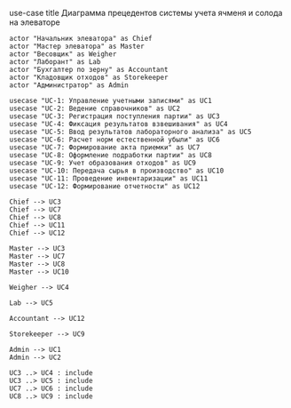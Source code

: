 use-case
    title Диаграмма прецедентов системы учета ячменя и солода на элеваторе
    
    actor "Начальник элеватора" as Chief
    actor "Мастер элеватора" as Master
    actor "Весовщик" as Weigher
    actor "Лаборант" as Lab
    actor "Бухгалтер по зерну" as Accountant
    actor "Кладовщик отходов" as Storekeeper
    actor "Администратор" as Admin

    usecase "UC-1: Управление учетными записями" as UC1
    usecase "UC-2: Ведение справочников" as UC2
    usecase "UC-3: Регистрация поступления партии" as UC3
    usecase "UC-4: Фиксация результатов взвешивания" as UC4
    usecase "UC-5: Ввод результатов лабораторного анализа" as UC5
    usecase "UC-6: Расчет норм естественной убыли" as UC6
    usecase "UC-7: Формирование акта приемки" as UC7
    usecase "UC-8: Оформление подработки партии" as UC8
    usecase "UC-9: Учет образования отходов" as UC9
    usecase "UC-10: Передача сырья в производство" as UC10
    usecase "UC-11: Проведение инвентаризации" as UC11
    usecase "UC-12: Формирование отчетности" as UC12

    Chief --> UC3
    Chief --> UC7
    Chief --> UC8
    Chief --> UC11
    Chief --> UC12
    
    Master --> UC3
    Master --> UC7
    Master --> UC8
    Master --> UC10
    
    Weigher --> UC4
    
    Lab --> UC5
    
    Accountant --> UC12
    
    Storekeeper --> UC9
    
    Admin --> UC1
    Admin --> UC2

    UC3 ..> UC4 : include
    UC3 ..> UC5 : include
    UC7 ..> UC6 : include
    UC8 ..> UC9 : include